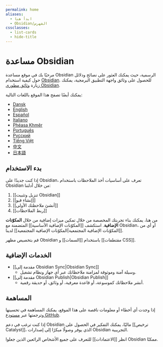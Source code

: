 ```yaml
---
permalink: home
aliases:
  - ابدأ هنا
  - Obsidian/الفهرس
cssclasses:
  - list-cards
  - hide-title
---
```


# مساعدة Obsidian

مرحبًا بك في موقع مساعدة Obsidian الرسمية، حيث يمكنك العثور على نصائح ودلائل حول كيفية استخدام [Obsidian](https://obsidian.md). للحصول على وثائق واجهة التطبيق البرمجية، يمكنك زيارة [وثائق مطوري Obsidian](https://docs.obsidian.md/).

يمكنك أيضًا تصفح هذا الموقع باللغات التالية:

- [Dansk](https://publish.obsidian.md/help-da)
- [English](https://help.obsidian.md/Home)
- [Español](https://publish.obsidian.md/help-es)
- [Italiano](https://publish.obsidian.md/help-it)
- [Phéasa Khmêr](https://publish.obsidian.md/help-km)
- [Português](https://publish.obsidian.md/help-pt-br)
- [Русский](https://publish.obsidian.md/help-ru)
- [Tiếng Việt](https://publish.obsidian.md/help-vi)
- [中文](https://publish.obsidian.md/help-zh)
- [日本語](https://publish.obsidian.md/help-ja)

## بدء الاستخدام

إذا كنت جديدًا على Obsidian، تعرف على أساسيات أخذ الملاحظات باستخدام Obsidian من خلال أدلتنا:

1. [[تنزيل وتثبيت Obsidian]]
2. [[إنشاء قبو]]
3. [[أنشئ ملاحظتك الأولى]]
4. [[ربط الملاحظات]]

من هنا، يمكنك بناء تجربتك المخصصة من خلال تمكين ميزات إضافية من خلال **المكوّنات الإضافية**. استكشف [[المكوّنات الإضافية الأساسية]] المتضمنة مع Obsidian، أو أي من [[المكوّنات الإضافية المجتمعية|المكوّنات الإضافية المجتمعية]] لدينا.

قم بتخصيص مظهر Obsidian باستخدام [[السمات]] و [[مقتطفات CSS]].

## الخدمات الإضافية

- [[مقدمة إلى Obsidian Sync|Obsidian Sync]]
  - وسيلة آمنة وموثوقة لمزامنة ملاحظاتك عبر أي جهاز ونظام تشغيل.
- [[مقدمة إلى Obsidian Publish|Obsidian Publish]]
  - أنشر ملاحظاتك كموسوعة، أو قاعدة معرفية، أو وثائق، أو حديقة رقمية.

## المساهمة

إذا وجدت أي أخطاء أو معلومات ناقصة على هذا الموقع، يمكنك المساهمة في تحسينها وترجمتها عبر [مستودع GitHub](https://github.com/obsidianmd/obsidian-docs/).

إذا كنت ترغب في دعم Obsidian ماليًا، يمكنك التفكير في الحصول على [[ترخيص Catalyst]]، الذي يوفر وصولًا مبكرًا إلى إصدارات Obsidian التجريبية.

انظر [[الاعتمادات]] للتعرف على جميع الأشخاص الرائعين الذين جعلوا Obsidian ممكنًا.
